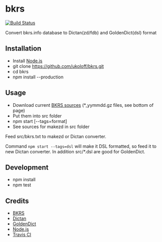 # bkrs

[![Build Status](https://travis-ci.org/ukoloff/bkrs.svg?branch=master)](https://travis-ci.org/ukoloff/bkrs)

Convert bkrs.info database to Dictan(zd/fdb) and GoldenDict(dsl) format

## Installation

  * Install [Node.js](http://nodejs.org/download/)
  * git clone https://github.com/ukoloff/bkrs.git
  * cd bkrs
  * npm install --production

## Usage

  * Download current [BKRS sources](http://bkrs.info/p47) (*_yymmdd.gz files, see bottom of page)
  * Put them into src folder
  * npm start [--tags=format]
  * See sources for makezd in src folder

Feed src/bkrs.txt to makezd or Dictan converter.

Command `npm start --tags=dsl` will make it DSL formatted, so feed it to new Dictan converter.
In addition src/*.dsl are good for GoldenDict.

## Development

  * npm install
  * npm test

## Credits
  * [BKRS](http://bkrs.info/)
  * [Dictan](http://www.softex.info/)
  * [GoldenDict](http://goldendict.org/)
  * [Node.js](http://nodejs.org/)
  * [Travis CI](https://travis-ci.org/)
